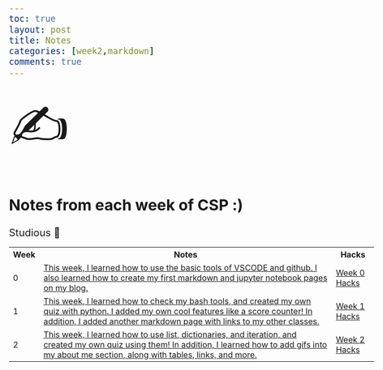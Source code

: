 ```yaml
---
toc: true
layout: post 
title: Notes
categories: [week2,markdown]
comments: true
---
```


<html>
<style>
body {
  font-size: 20px;
}
</style>
<body>

<span style='font-size:100px;'>&#9997;</span>

</body>
</html>


## Notes from each week of CSP :)

<table>

<tr>
 Studious 
<html>
<style>
body {
  font-size: 20px;
}
</style>
<body>
<span style='font-size:20px;'>&#128511;</span>
<tr>


<tr>
     <th>Week</th>
     <th>Notes</th>
     <th>Hacks</th>
    
   <tr> <td>0</td>
   <td>
            <a href="">This week, I learned how to use the basic tools of VSCODE and github. I also learned how to create my first markdown and jupyter notebook pages on my blog.</a> 
           <td><a href="{{https://github.com/nsk1207/fastpages_nathan/issues/2}}">Week 0 Hacks</a></td>
        </td>
        <tr>
        <td>1</td>
        <td>
            <a href="">This week, I learned how to check my bash tools, and created my own quiz with python. I added my own cool features like a score counter! In addition, I added another markdown page with links to my other classes.</a> 
      <td>
            <a href="{{https://github.com/nsk1207/fastpages_nathan/issues/3}}">Week 1 Hacks</a>
 <tr>
        <td>2</td>
        <td>
         <a href="">This week, I learned how to use list, dictionaries, and iteration, and created my own quiz using them! In addition, I learned how to add gifs into my about me section, along with tables, links, and more.</a> 
         <td>
            <a href="{{https://github.com/nsk1207/fastpages_nathan/issues/4}}">Week 2 Hacks</a>
        <tr> 

 